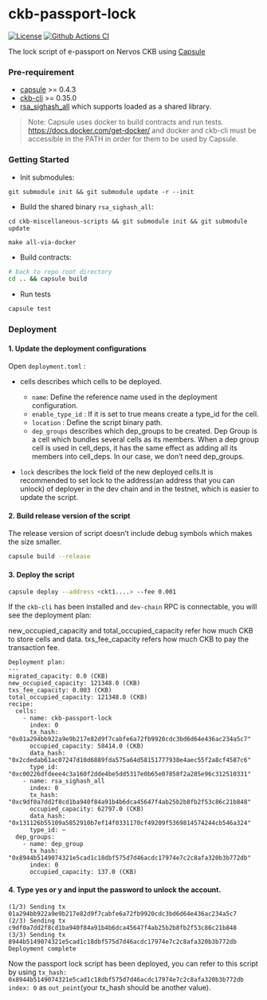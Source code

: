 # ckb-passport-lock

[![License](https://img.shields.io/badge/license-MIT-green)](https://github.com/duanyytop/ckb-passport-lock/blob/develop/COPYING)
[![Github Actions CI](https://github.com/duanyytop/ckb-passport-lock/workflows/CI/badge.svg?branch=develop)](https://github.com/duanyytop/ckb-passport-lock/actions)

The lock script of e-passport on Nervos CKB using [Capsule](https://github.com/nervosnetwork/capsule)

### Pre-requirement

- [capsule](https://github.com/nervosnetwork/capsule) >= 0.4.3
- [ckb-cli](https://github.com/nervosnetwork/ckb-cli) >= 0.35.0
- [rsa_sighash_all](https://github.com/nervosnetwork/ckb-miscellaneous-scripts/blob/master/c/rsa_sighash_all.c) which supports loaded as a shared library.

> Note: Capsule uses docker to build contracts and run tests. https://docs.docker.com/get-docker/
> and docker and ckb-cli must be accessible in the PATH in order for them to be used by Capsule.

### Getting Started

- Init submodules:

```
git submodule init && git submodule update -r --init
```

- Build the shared binary `rsa_sighash_all`:

```
cd ckb-miscellaneous-scripts && git submodule init && git submodule update

make all-via-docker
```

- Build contracts:

```sh
# back to repo root directory
cd .. && capsule build
```

- Run tests

```sh
capsule test
```

### Deployment

#### 1. Update the deployment configurations

Open `deployment.toml` :

- cells describes which cells to be deployed.

  - `name`: Define the reference name used in the deployment configuration.
  - `enable_type_id` : If it is set to true means create a type_id for the cell.
  - `location` : Define the script binary path.
  - `dep_groups` describes which dep_groups to be created. Dep Group is a cell which bundles several cells as its members. When a dep group cell is used in cell_deps, it has the same effect as adding all its members into cell_deps. In our case, we don’t need dep_groups.

- `lock` describes the lock field of the new deployed cells.It is recommended to set lock to the address(an address that you can unlock) of deployer in the dev chain and in the testnet, which is easier to update the script.

#### 2. Build release version of the script

The release version of script doesn’t include debug symbols which makes the size smaller.

```sh
capsule build --release
```

#### 3. Deploy the script

```sh
capsule deploy --address <ckt1....> --fee 0.001
```

If the `ckb-cli` has been installed and `dev-chain` RPC is connectable, you will see the deployment plan:

new_occupied_capacity and total_occupied_capacity refer how much CKB to store cells and data.
txs_fee_capacity refers how much CKB to pay the transaction fee.

```
Deployment plan:
---
migrated_capacity: 0.0 (CKB)
new_occupied_capacity: 121348.0 (CKB)
txs_fee_capacity: 0.003 (CKB)
total_occupied_capacity: 121348.0 (CKB)
recipe:
  cells:
    - name: ckb-passport-lock
      index: 0
      tx_hash: "0x01a294bb922a9e9b217e82d9f7cabfe6a72fb9920cdc3bd6d64e436ac234a5c7"
      occupied_capacity: 58414.0 (CKB)
      data_hash: "0x2cdedab61ac07247d10d6889fda575a64d58151777938e4aec55f2a8cf4587c6"
      type_id: "0xc00226dfdeee4c3a160f2dde4be5dd5317e0b65e07858f2a285e96c312510331"
    - name: rsa_sighash_all
      index: 0
      tx_hash: "0xc9df0a7dd2f8cd1ba940f84a91b4b6dca45647f4ab25b2b8fb2f53c86c21b848"
      occupied_capacity: 62797.0 (CKB)
      data_hash: "0x131126b55109a5852910b7ef14f0331170cf49209f5369814574244cb546a324"
      type_id: ~
  dep_groups:
    - name: dep_group
      tx_hash: "0x8944b5149074321e5cad1c18dbf575d7d46acdc17974e7c2c8afa320b3b772db"
      index: 0
      occupied_capacity: 137.0 (CKB)
```

#### 4. Type yes or y and input the password to unlock the account.

```
(1/3) Sending tx 01a294bb922a9e9b217e82d9f7cabfe6a72fb9920cdc3bd6d64e436ac234a5c7
(2/3) Sending tx c9df0a7dd2f8cd1ba940f84a91b4b6dca45647f4ab25b2b8fb2f53c86c21b848
(3/3) Sending tx 8944b5149074321e5cad1c18dbf575d7d46acdc17974e7c2c8afa320b3b772db
Deployment complete
```

Now the passport lock script has been deployed, you can refer to this script by using `tx_hash: 0x8944b5149074321e5cad1c18dbf575d7d46acdc17974e7c2c8afa320b3b772db index: 0` as `out_point`(your tx_hash should be another value).
